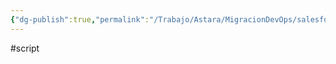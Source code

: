 ```yaml
---
{"dg-publish":true,"permalink":"/Trabajo/Astara/MigracionDevOps/salesforce/python scripts/sendemail/"}
---
```



#script